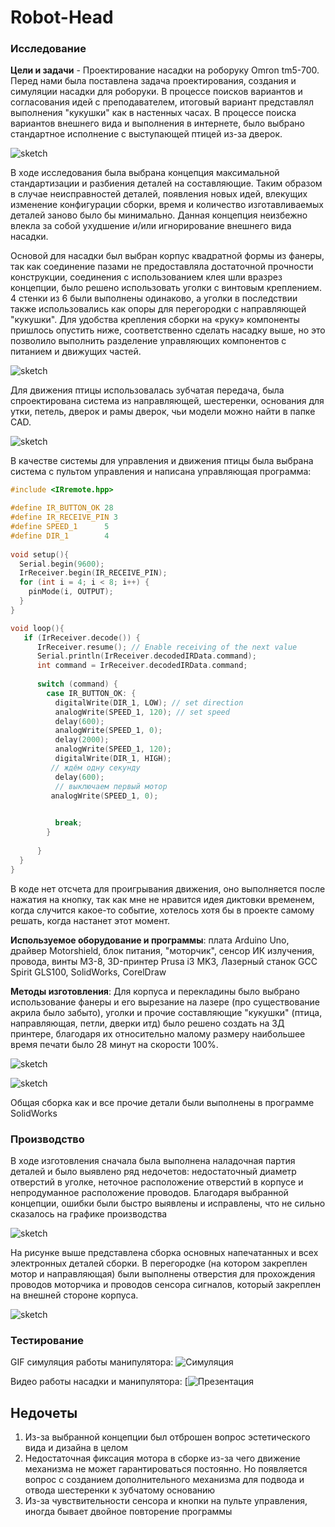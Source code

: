 # Robot-Head
### Исследование
**Цели и задачи** - Проектирование насадки на роборуку Omron tm5-700.
Перед нами была поставлена задача проектирования, создания и симуляции насадки для роборуки. В процессе поисков вариантов и согласования идей с преподавателем, итоговый вариант представлял выполнения "кукушки" как в настенных часах. В процессе поиска вариантов внешнего вида и выполнения в интернете, было выбрано стандартное исполнение с выступающей птицей из-за дверок.

![sketch](Image/примеркукушки.jpg)

В ходе исследования была выбрана концепция максимальной стандартизации и разбиения деталей на составляющие. Таким образом в случае неисправностей деталей, появления новых идей, влекущих изменение конфигурации сборки, время и количество изготавливаемых деталей заново было бы минимально. Данная концепция неизбежно влекла за собой ухудшение и/или игнорирование внешнего вида насадки.

Основой для насадки был выбран корпус квадратной формы из фанеры, так как соединение пазами не предоставляла достаточной прочности конструкции, соединения с использованием клея шли вразрез концепции, было решено использовать уголки с винтовым креплением. 4 стенки из 6 были выполнены одинаково, а уголки в последствии также использовались как опоры для перегородки с направляющей "кукушки". Для удобства крепления сборки на «руку» компоненты пришлось опустить ниже, соответственно сделать насадку выше, но это позволило выполнить разделение управляющих компонентов с питанием и движущих частей.

![sketch](Image/корпуссуголками.jpg)

Для движения птицы использовалась зубчатая передача, была спроектирована система из направляющей, шестеренки, основания для утки, петель, дверок и рамы дверок, чьи модели можно найти в папке CAD.

![sketch](Image/фигурыпринтера.jpg)

В качестве системы для управления и движения птицы была выбрана система с пультом управления и написана управляющая программа:

```C++
#include <IRremote.hpp>

#define IR_BUTTON_OK 28
#define IR_RECEIVE_PIN 3
#define SPEED_1      5 
#define DIR_1        4
 
void setup(){
  Serial.begin(9600);
  IrReceiver.begin(IR_RECEIVE_PIN);
  for (int i = 4; i < 8; i++) {     
    pinMode(i, OUTPUT);
  }
}

void loop(){
   if (IrReceiver.decode()) {
      IrReceiver.resume(); // Enable receiving of the next value
      Serial.println(IrReceiver.decodedIRData.command);
      int command = IrReceiver.decodedIRData.command;
      
      switch (command) {
        case IR_BUTTON_OK: {
          digitalWrite(DIR_1, LOW); // set direction
          analogWrite(SPEED_1, 120); // set speed
          delay(600);
          analogWrite(SPEED_1, 0);
          delay(2000);
          analogWrite(SPEED_1, 120);
          digitalWrite(DIR_1, HIGH);
         // ждём одну секунду
          delay(600);
          // выключаем первый мотор
         analogWrite(SPEED_1, 0);

          
          break;
        }
      
      }
  }
}
```

В коде нет отсчета для проигрывания движения, оно выполняется после нажатия на кнопку, так как мне не нравится идея диктовки временем, когда случится какое-то событие, хотелось хотя бы в проекте самому решать, когда настанет этот момент.

**Используемое оборудование и программы**: плата Arduino Uno, драйвер Motorshield, блок питания, "моторчик", сенсор ИК излучения, провода, винты М3-8, 3D-принтер Prusa i3 MK3, Лазерный станок GCC Spirit GLS100,  SolidWorks, CorelDraw

**Методы изготовления**: Для корпуса и перекладины было выбрано использование фанеры и его вырезание на лазере (про существование акрила было забыто), уголки и прочие составляющие "кукушки" (птица, направляющая, петли, дверки итд) было решено создать на 3Д принтере, благодаря их относительно малому размеру наибольшее время печати было 28 минут на скорости 100%.

![sketch](Image/фанера.jpg)

![sketch](Image/принтер.jpg)

Общая сборка как и все прочие детали были выполнены в программе SolidWorks

### Производство
В ходе изготовления сначала была выполнена наладочная партия деталей и было выявлено ряд недочетов: недостаточный диаметр отверстий в уголке, неточное расположение отверстий в корпусе и непродуманное расположение проводов. Благодаря выбранной концепции, ошибки были быстро выявлены и исправлены, что не сильно сказалось на графике производства

![sketch](Image/впроцессе.jpg)

На рисунке выше представлена сборка основных напечатанных и всех электронных деталей сборки. В перегородке (на котором закреплен мотор и направляющая) были выполнены отверстия для прохождения проводов моторчика и проводов сенсора сигналов, который закреплен на внешней стороне корпуса.

![sketch](Image/окончательныйвид.jpg)

### Тестирование

GIF симуляция работы манипулятора:
![Симуляция](Image/Robot.gif)

Видео работы насадки и манипулятора:
[![Презентация](https://github.com/Alberyn/Robot-Head/assets/78211591/9629cb8c-3e5f-403e-9031-26f50162d44c)

## Недочеты
 1. Из-за выбранной концепции был отброшен вопрос эстетического вида и дизайна в целом
 2.	Недостаточная фиксация мотора в сборке из-за чего движение механизма не может гарантироваться постоянно. Но появляется вопрос с созданием дополнительного механизма для подвода и отвода шестеренки к зубчатому основанию
 3.	Из-за чувствительности сенсора и кнопки на пульте управления, иногда бывает двойное повторение программы
    
